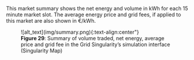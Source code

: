 This market summary shows the net energy and volume in kWh for each 15 minute market slot. The average energy price and grid fees, if applied to this market are also shown in €/kWh.


<figure markdown>
  ![alt_text](img/summary.png){:text-align:center"}
  <figcaption><b>Figure 29</b>: Summary of volume traded, net energy, average price and grid fee in the Grid Singularity’s simulation interface (Singularity Map)
</figcaption>
</figure>
